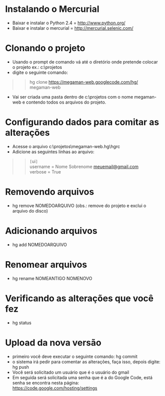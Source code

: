 # Instalando o Mercurial #
  * Baixar e instalar o Python 2.4 = http://www.python.org/<br />
  * Baixar e instalar o mercurial = http://mercurial.selenic.com/<br />

# Clonando o projeto #
  * Usando o prompt de comando vá até o diretório onde pretende colocar o projeto ex.: c:\projetos
  * digite o seguinte comando:
> > hg clone https://megaman-web.googlecode.com/hg/ megaman-web
  * Vai ser criada uma pasta dentro de c:\projetos com o nome megaman-web e contendo todos os arquivos do projeto.

# Configurando dados para comitar as alterações #

  * Acesse o arquivo c:\projetos\megaman-web\.hg\hgrc
  * Adicione as seguintes linhas ao arquivo:
> > `[`ui`]`<br />
> > username = Nome Sobrenome <meuemail@gmail.com><br />
> > verbose = True

# Removendo arquivos #

  * hg remove NOMEDOARQUIVO (obs.: remove do projeto e exclui o arquivo do disco)

# Adicionando arquivos #

  * hg add NOMEDOARQUIVO

# Renomear arquivos #

  * hg rename NOMEANTIGO NOMENOVO

# Verificando as alterações que você fez #

  * hg status

# Upload da nova versão #

  * primeiro você deve executar o seguinte comando: hg commit
  * o sistema irá pedir para comentar as alterações, faça isso, depois digite: hg push
  * Você será solicitado um usuário que é o usuário do gmail
  * Em seguida será solicitada uma senha que é a do Google Code, está senha se encontra nesta página: https://code.google.com/hosting/settings
